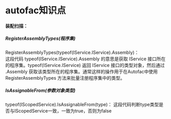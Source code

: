 autofac知识点
====
#### 装配扫描：  
#####  RegisterAssemblyTypes(程序集)  
  RegisterAssemblyTypes(typeof(IService.IService).Assembly)：    
  这段代码 typeof(IService.IService).Assembly 的意思是获取 IService 接口所在的程序集。typeof(IService.IService) 返回 IService 接口的类型对象，然后通过 .Assembly 获取该类型所在的程序集。通常这样的操作用于在Autofac中使用 RegisterAssemblyTypes 方法来批量注册程序集中的类型。
#####  IsAssignableFrom(参数对象类型)
  typeof(IScopedService).IsAssignableFrom(type)：
  这段代码判断type类型是否与IScopedService一致，一致为true，否则为false
